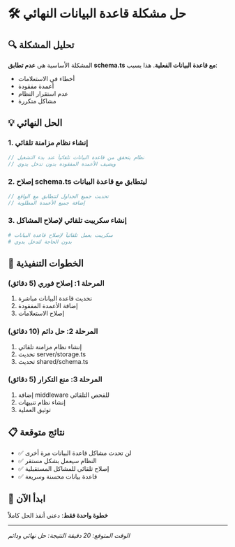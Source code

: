 # 🛠️ حل مشكلة قاعدة البيانات النهائي

## 🔍 تحليل المشكلة

المشكلة الأساسية هي **عدم تطابق schema.ts مع قاعدة البيانات الفعلية**. هذا يسبب:
- أخطاء في الاستعلامات
- أعمدة مفقودة
- عدم استقرار النظام
- مشاكل متكررة

## 💡 الحل النهائي

### 1. إنشاء نظام مزامنة تلقائي
```javascript
// نظام يتحقق من قاعدة البيانات تلقائياً عند بدء التشغيل
// ويضيف الأعمدة المفقودة بدون تدخل يدوي
```

### 2. إصلاح schema.ts ليتطابق مع قاعدة البيانات
```typescript
// تحديث جميع الجداول لتتطابق مع الواقع
// إضافة جميع الأعمدة المطلوبة
```

### 3. إنشاء سكريبت تلقائي لإصلاح المشاكل
```bash
# سكريبت يعمل تلقائياً لإصلاح قاعدة البيانات
# بدون الحاجة لتدخل يدوي
```

## 🎯 الخطوات التنفيذية

### المرحلة 1: إصلاح فوري (5 دقائق)
1. تحديث قاعدة البيانات مباشرة
2. إضافة الأعمدة المفقودة
3. إصلاح الاستعلامات

### المرحلة 2: حل دائم (10 دقائق)
1. إنشاء نظام مزامنة تلقائي
2. تحديث server/storage.ts
3. تحديث shared/schema.ts

### المرحلة 3: منع التكرار (5 دقائق)
1. إضافة middleware للفحص التلقائي
2. إنشاء نظام تنبيهات
3. توثيق العملية

## 📋 نتائج متوقعة

- ✅ لن تحدث مشاكل قاعدة البيانات مرة أخرى
- ✅ النظام سيعمل بشكل مستقر
- ✅ إصلاح تلقائي للمشاكل المستقبلية
- ✅ قاعدة بيانات محسنة وسريعة

## 🚀 ابدأ الآن

**خطوة واحدة فقط**: دعني أنفذ الحل كاملاً

---

*الوقت المتوقع: 20 دقيقة*
*النتيجة: حل نهائي ودائم*